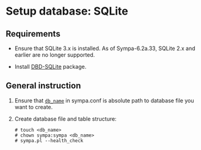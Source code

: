 Setup database: SQLite
======================

Requirements
------------

* Ensure that SQLite 3.x is installed.  As of Sympa-6.2a.33, SQLite 2.x
  and earlier are no longer supported.

* Install [DBD-SQLite](https://metacpan.org/release/DBD-SQLite) package.

General instruction
-------------------

1. Ensure that [``db_name``](../man/sympa.conf.5.md#db_name) in sympa.conf is absolute path to database file
   you want to create.

2. Create database file and table structure:
   ```
   # touch <db_name>
   # chown sympa:sympa <db_name>
   # sympa.pl --health_check
   ```

